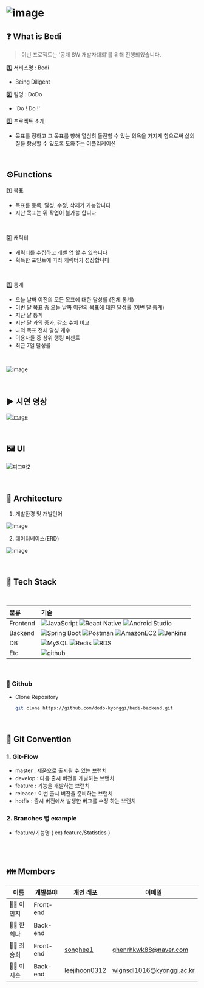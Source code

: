 # ![image](https://user-images.githubusercontent.com/82079111/191252506-45bf2190-af8a-45b3-af78-f21291179066.png)

## **❓ What is Bedi**

> 이번 프로젝트는 '공개 SW 개발자대회'를 위해 진행되었습니다.

1️⃣ 서비스명 : Bedi

- Being Diligent


2️⃣ 팀명 : DoDo

- 'Do ! Do !'

3️⃣ 프로젝트 소개

- 목표를 정하고 그 목표를 향해 열심히 돌진할 수 있는 의욕을 가지게 함으로써 삶의 질을 향상할 수 있도록 도와주는 어플리케이션



<br>

## **⚙Functions**

1️⃣ 목표

- 목표를 등록, 달성, 수정, 삭제가 가능합니다 
- 지난 목표는 위 작업이 불가능 합니다
<br>

2️⃣ 캐릭터

- 캐릭터를 수집하고 레벨 업 할 수 있습니다
- 획득한 포인트에 따라 캐릭터가 성장합니다


<br>

3️⃣ 통계

- 오늘 날짜 이전의 모든 목표에 대한 달성률 (전체 통계)
- 이번 달 목표 중 오늘 날짜 이전의 목표에 대한 달성률 (이번 달 통계)
- 지난 달 통계
- 지난 달 과의 증가, 감소 수치 비교
- 나의 목표 전체 달성 개수
- 이용자들 중 상위 랭킹 퍼센트
- 최근 7일 달성률

<br>

![image](https://user-images.githubusercontent.com/82079111/191259791-07a0fe7c-679b-4643-8fde-c904712af845.png)


<br>

## **▶️ 시연 영상**
[![image](https://img.icons8.com/color/48/000000/youtube-play.png)](https://www.youtube.com/watch?v=jEoeNd7pips) 

<br>

## **🖼 UI**
![피그마2](https://user-images.githubusercontent.com/82079111/191254898-2bced0e3-f2ef-4bb4-9170-0d5ea61dd6f5.png)

     
<br>

## **👷 Architecture**
1. 개발환경 및 개발언어

![image](https://user-images.githubusercontent.com/82079111/191258464-ff41762c-19ca-4b79-bd0b-78bb9d5b6be6.png)

2. 데이터베이스(ERD)

![image](https://github.com/dodo-kyonggi/bedi-backend/assets/82079111/f7139876-b7ca-47f3-9b2f-77a7658fd1f1)





<br>

## **🔨 Tech Stack**

<br>

| 분류          | 기술                                                                                                                                                                                                                                                                                                                                                                                                                                                                                       |
| :------------ | :----------------------------------------------------------------------------------------------------------------------------------------------------------------------------------------------------------------------------------------------------------------------------------------------------------------------------------------------------------------------------------------------------------------------------------------------------------------------------------------- |
| Frontend   | ![JavaScript](https://img.shields.io/badge/JavaScript-F7DF1E?style=square&logo=JavaScript&logoColor=black) ![React Native](https://img.shields.io/badge/React-61DAFB?style=square&logo=React&logoColor=black)  ![Android Studio](https://img.shields.io/badge/AndroidStudio-3DDC84?style=square&logo=AndroidStudio&logoColor=white)                                                                                                              |
| Backend   | ![Spring Boot](https://img.shields.io/badge/Spring%20Boot-6DB33F?logo=SpringBoot&logoColor=white) ![Postman](https://img.shields.io/badge/Postman-FF6C37?logo=Postman&logoColor=white) ![AmazonEC2](https://img.shields.io/badge/Amazon%20EC2-FF9900?logo=AmazonEC2&logoColor=white)   ![Jenkins](https://img.shields.io/badge/Jenkins-D24939?logo=Jenkins&logoColor=white)   ![]()   |
| DB |  ![MySQL](https://img.shields.io/badge/MySQL-4479A1?logo=MySQL&logoColor=white)  ![Redis](https://img.shields.io/badge/Redis-DC382D?logo=Redis&logoColor=white) ![RDS](https://img.shields.io/badge/Amazon%20RDS-527FFF?logo=AmazonRDS&logoColor=white) |
| Etc           | ![github](https://img.shields.io/badge/GitHub-181717?logo=GitHub&logoColor=white) ![]()  |
<br>


### **🔗 Github**

- Clone Repository

  ```bash
  git clone https://github.com/dodo-kyonggi/bedi-backend.git
  ```

<br>

## **📌 Git Convention**

### 1. Git-Flow

- master : 제품으로 출시될 수 있는 브랜치
- develop : 다음 출시 버전을 개발하는 브랜치
- feature : 기능을 개발하는 브랜치
- release : 이번 출시 버전을 준비하는 브랜치
- hotfix : 출시 버전에서 발생한 버그를 수정 하는 브랜치

### 2. Branches 명 example

- feature/기능명 ( ex) feature/Statistics )  
  <br>


<br>

## **👪 Members**

| 이름     | 개발분야  | 개인 레포                                         | 이메일                    |
| -------- | --------- | ------------------------------------------------- | ------------------------- |
| 👩‍💻 이민지 | Front-end |          |       |
| 👩‍💻 한희나| Back-end  |                   |        |
| 👩‍🎨 최송희|  Front-end |   [songhee1](https://github.com/songhee1)         |   ghenrhkwk88@naver.com      |
| 🧙‍♂️ 이지훈 | Back-end  | [leejihoon0312](https://github.com/leejihoon0312) | wlgnsdl1016@kyonggi.ac.kr |



